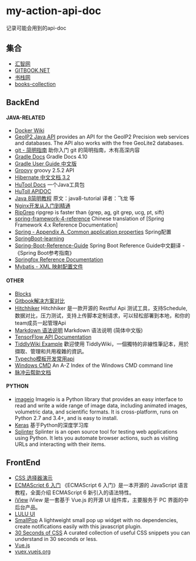 # my-action-api-doc

记录可能会用到的api-doc

## 集合
- [汇智网](http://cw.hubwiz.com/card/c)
- [GITBOOK.NET](http://gitbook.net/)
- [书栈网](https://www.bookstack.cn/) 
- [books-collection](https://github.com/waylau/books-collection)

## BackEnd

#### JAVA-RELATED
- [Docker Wiki](https://github.com/wekan/wekan/wiki/Docker)
- [GeoIP2 Java API](http://maxmind.github.io/GeoIP2-java/)  provides an API for the GeoIP2 Precision web services and databases. The API also works with the free GeoLite2 databases.
- [git - 简明指南](http://rogerdudler.github.io/git-guide/index.zh.html) 助你入门 git 的简明指南，木有高深内容
- [Gradle Docs](https://docs.gradle.org/current/release-notes.html) Gradle Docs 4.10
- [Gradle User Guide 中文版](http://blog.didispace.com/books/GradleUserGuide/)
- [Groovy](http://www.groovy-lang.org/api.html) groovy 2.5.2 API
- [Hibernate 中文文档 3.2](https://wizardforcel.gitbooks.io/hibernate-doc/)
- [HuTool Docs](http://hutool.mydoc.io/) 一个Java工具包
- [HuToll APIDOC](https://apidoc.gitee.com/loolly/hutool/)
- [Java 8简明教程](http://blog.didispace.com/books/java8-tutorial/) 原文：java8-tutorial 译者：飞龙 等
- [Nginx开发从入门到精通](http://tengine.taobao.org/book/)
- [RipGrep](https://blog.burntsushi.net/ripgrep/) ripgrep is faster than {grep, ag, git grep, ucg, pt, sift}
- [spring-framework-4-reference](http://blog.didispace.com/books/spring-framework-4-reference/) Chinese translation of [Spring Framework 4.x Reference Documentation]
- [Spring - Appendix A. Common application properties](https://docs.spring.io/spring-boot/docs/current/reference/html/common-application-properties.html) Spring配置
- [SpringBoot-learning](https://gitee.com/didispace/SpringBoot-Learning)
- [Spring-Boot-Reference-Guide](https://doc.yonyoucloud.com/doc/Spring-Boot-Reference-Guide/index.html) Spring Boot Reference Guide中文翻译 -《Spring Boot参考指南》
- [Springfox Reference Documentation](http://springfox.github.io/springfox/docs/current/)
- [Mybatis - XML 映射配置文件](http://www.mybatis.org/mybatis-3/zh/configuration.html#settings)

#### OTHER
- [Blocks](http://www.unicode.org/Public/5.0.0/ucd/Blocks.txt)
- [Gitbook解决方案对比](http://www.drzhouwei.cn/intro/solution/gitbook/exp.html)
- [Hitchhiker](http://doc.hitchhiker-api.com/cn/introduction.html) Hitchhiker 是一款开源的 Restful Api 测试工具，支持Schedule, 数据对比，压力测试，支持上传脚本定制请求，可以轻松部署到本地，和你的team成员一起管理Api
- [Markdown 语法说明](http://shouce.jb51.net/markdown/) Markdown 语法说明 (简体中文版)
- [TensorFlow API Documentation](https://www.tensorflow.org/api_docs/?spm=5176.100239.blogcont64410.7.eAoDPX)
- [TiddlyWiki Example](http://tw5-zh.tiddlyspot.com/) 歡迎使用 TiddlyWiki，一個獨特的非線性筆記本，用於擷取、管理和共用複雜的資訊。
- [Typecho模板开发常用api](https://www.typechodev.com/theme/22.html)
- [Windows CMD](https://ss64.com/nt/) An A-Z Index of the Windows CMD command line
- [脉冲云帮助文档](https://maichong.io/help/)

#### PYTHON
- [imageio](https://imageio.readthedocs.io/en/latest/) Imageio is a Python library that provides an easy interface to read and write a wide range of image data, including animated images, volumetric data, and scientific formats. It is cross-platform, runs on Python 2.7 and 3.4+, and is easy to install.
- [Keras](https://keras-cn.readthedocs.io/en/latest/) 基于Python的深度学习库
- [Splinter](https://splinter.readthedocs.io/en/latest/) Splinter is an open source tool for testing web applications using Python. It lets you automate browser actions, such as visiting URLs and interacting with their items.

## FrontEnd
- [CSS 选择器演示](http://shouce.jb51.net/css_selecter/)
- [ECMAScript 6 入门](http://es6.ruanyifeng.com/) 《ECMAScript 6 入门》是一本开源的 JavaScript 语言教程，全面介绍 ECMAScript 6 新引入的语法特性。
- [iView](https://www.iviewui.com/docs/guide/introduce) iView 是一套基于 Vue.js 的开源 UI 组件库，主要服务于 PC 界面的中后台产品。
- [LULU UI](https://l-ui.com/content/about/design.html)
- [SmallPop](http://silvio-r.github.io/spop/) A lightweight small pop up widget with no dependencies, create notifications easily with this javascript plugin.
- [30 Seconds of CSS](https://atomiks.github.io/30-seconds-of-css/#box-sizing-reset) A curated collection of useful CSS snippets you can understand in 30 seconds or less.
- [Vue.js](https://vuefe.cn/v2/guide/)
- [vuex.vuejs.org](https://vuex.vuejs.org/zh/guide/core-concepts.html)


